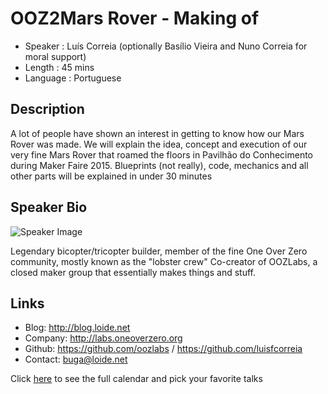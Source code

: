 OOZ2Mars Rover - Making of
==========================

* Speaker   : Luís Correia (optionally Basílio Vieira and Nuno Correia for moral support)
* Length    : 45 mins
* Language  : Portuguese

Description
-----------

A lot of people have shown an interest in getting to know how our Mars Rover was made.
We will explain the idea, concept and execution of our very fine Mars Rover that roamed the floors in Pavilhão do Conhecimento during Maker Faire 2015. 
Blueprints (not really), code, mechanics and all other parts will be explained in under 30 minutes

Speaker Bio
-----------

![Speaker Image](https://avatars3.githubusercontent.com/u/191885?v=3&s=400)

Legendary bicopter/tricopter builder, member of the fine One Over Zero community, mostly known as the "lobster crew"
Co-creator of OOZLabs, a closed maker group that essentially makes things and stuff.

Links
-----

* Blog: http://blog.loide.net
* Company: http://labs.oneoverzero.org
* Github: https://github.com/oozlabs / https://github.com/luisfcorreia
* Contact: buga@loide.net

Click [here][1] to see the full calendar and pick your favorite talks

[1]: https://pixels.camp/schedule/
